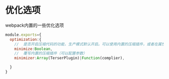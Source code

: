 # 优化选项

webpack内置的一些优化选项

```javascript
module.exports={
  optimization:{
    //  是否开启压缩代码的功能，生产模式默认开启。可以使用内置的压缩插件，或者在属性【optimization.minimizer】指定
    minimize:Boolean,
    //  覆写内置的压缩插件（可以配置参数）
    minimizer:Array(TerserPlugin)|Function(complier),

  }
}
```